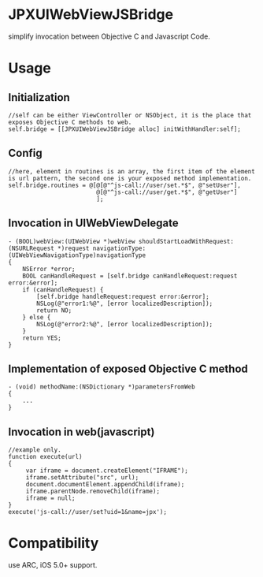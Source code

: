 # JPXUIWebViewJSBridge
simplify invocation between Objective C and Javascript Code.

# Usage
Initialization
-----------------

    //self can be either ViewController or NSObject, it is the place that exposes Objective C methods to web.
    self.bridge = [[JPXUIWebViewJSBridge alloc] initWithHandler:self];


Config
--------
    //here, element in routines is an array, the first item of the element is url pattern, the second one is your exposed method implementation. 
    self.bridge.routines = @[@[@"^js-call://user/set.*$", @"setUser"],
                             @[@"^js-call://user/get.*$", @"getUser"]
                             ];


Invocation in UIWebViewDelegate
---------------------------------

    - (BOOL)webView:(UIWebView *)webView shouldStartLoadWithRequest:(NSURLRequest *)request navigationType:(UIWebViewNavigationType)navigationType
    {
        NSError *error;
        BOOL canHandleRequest = [self.bridge canHandleRequest:request error:&error];
        if (canHandleRequest) {
            [self.bridge handleRequest:request error:&error];
            NSLog(@"error1:%@", [error localizedDescription]);
            return NO;
        } else {
            NSLog(@"error2:%@", [error localizedDescription]);
        }
        return YES;
    }

Implementation of exposed Objective C method
---------------------------------------------

    - (void) methodName:(NSDictionary *)parametersFromWeb
    {
        ...
    }

Invocation in web(javascript)
---------------------------------
    //example only.
    function execute(url)
    {
         var iframe = document.createElement("IFRAME");
         iframe.setAttribute("src", url);
         document.documentElement.appendChild(iframe);
         iframe.parentNode.removeChild(iframe);
         iframe = null;
    }
    execute('js-call://user/set?uid=1&name=jpx');

# Compatibility
use ARC, iOS 5.0+ support.
